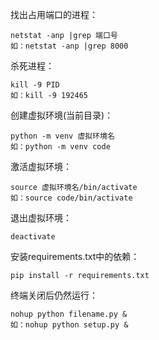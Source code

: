 

找出占用端口的进程：

```shell
netstat -anp |grep 端口号
如：netstat -anp |grep 8000

```
杀死进程：
```shell
kill -9 PID
如：kill -9 192465
```
创建虚拟环境(当前目录)：
```shell
python -m venv 虚拟环境名
如：python -m venv code
```
激活虚拟环境：
```shell
source 虚拟环境名/bin/activate
如：source code/bin/activate
```
退出虚拟环境：
```shell
deactivate
```
安装requirements.txt中的依赖：
```shell
pip install -r requirements.txt
```
终端关闭后仍然运行：
```shell
nohup python filename.py &
如：nohup python setup.py &
```